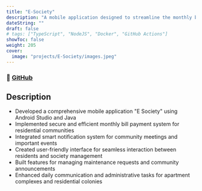 ```yaml
---
title: "E-Society"
description: "A mobile application designed to streamline the monthly bill payment process and provide reminders for meetings and event updates, enhancing the daily experiences of society, colony, or apartment residents."
dateString: ""
draft: false
# tags: ["TypeScript", "NodeJS", "Docker", "GitHub Actions"]
showToc: false
weight: 205
cover:
  image: "projects/E-Society/images.jpeg"
---
```


### 🔗 [GitHub](https://github.com/JEETDESAI25/E-Society)

## Description

- Developed a comprehensive mobile application "E Society" using Android Studio and Java
- Implemented secure and efficient monthly bill payment system for residential communities
- Integrated smart notification system for community meetings and important events
- Created user-friendly interface for seamless interaction between residents and society management
- Built features for managing maintenance requests and community announcements
- Enhanced daily communication and administrative tasks for apartment complexes and residential colonies
